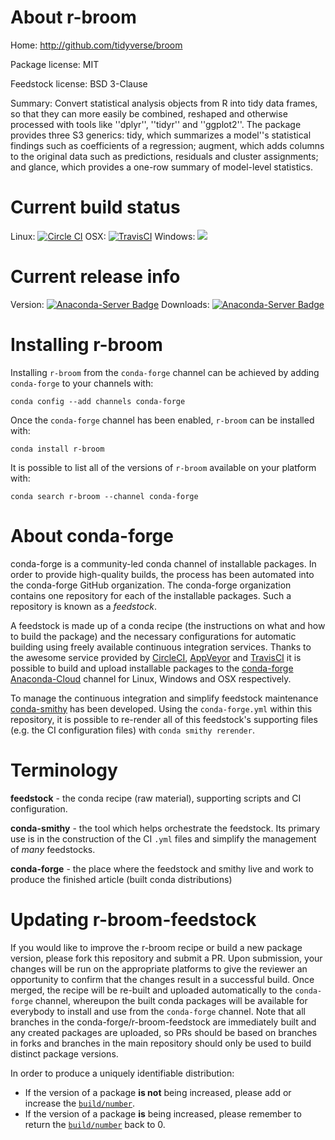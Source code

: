About r-broom
=============

Home: http://github.com/tidyverse/broom

Package license: MIT

Feedstock license: BSD 3-Clause

Summary: Convert statistical analysis objects from R into tidy data frames, so that they can
more easily be combined, reshaped and otherwise processed with tools like ''dplyr'',
''tidyr'' and ''ggplot2''. The package provides three S3 generics: tidy, which summarizes
a model''s statistical findings such as coefficients of a regression; augment, which
adds columns to the original data such as predictions, residuals and cluster assignments;
and glance, which provides a one-row summary of model-level statistics.




Current build status
====================

Linux: [![Circle CI](https://circleci.com/gh/conda-forge/r-broom-feedstock.svg?style=shield)](https://circleci.com/gh/conda-forge/r-broom-feedstock)
OSX: [![TravisCI](https://travis-ci.org/conda-forge/r-broom-feedstock.svg?branch=master)](https://travis-ci.org/conda-forge/r-broom-feedstock)
Windows: ![](https://cdn.rawgit.com/conda-forge/conda-smithy/90845bba35bec53edac7a16638aa4d77217a3713/conda_smithy/static/disabled.svg)

Current release info
====================
Version: [![Anaconda-Server Badge](https://anaconda.org/conda-forge/r-broom/badges/version.svg)](https://anaconda.org/conda-forge/r-broom)
Downloads: [![Anaconda-Server Badge](https://anaconda.org/conda-forge/r-broom/badges/downloads.svg)](https://anaconda.org/conda-forge/r-broom)

Installing r-broom
==================

Installing `r-broom` from the `conda-forge` channel can be achieved by adding `conda-forge` to your channels with:

```
conda config --add channels conda-forge
```

Once the `conda-forge` channel has been enabled, `r-broom` can be installed with:

```
conda install r-broom
```

It is possible to list all of the versions of `r-broom` available on your platform with:

```
conda search r-broom --channel conda-forge
```


About conda-forge
=================

conda-forge is a community-led conda channel of installable packages.
In order to provide high-quality builds, the process has been automated into the
conda-forge GitHub organization. The conda-forge organization contains one repository
for each of the installable packages. Such a repository is known as a *feedstock*.

A feedstock is made up of a conda recipe (the instructions on what and how to build
the package) and the necessary configurations for automatic building using freely
available continuous integration services. Thanks to the awesome service provided by
[CircleCI](https://circleci.com/), [AppVeyor](http://www.appveyor.com/)
and [TravisCI](https://travis-ci.org/) it is possible to build and upload installable
packages to the [conda-forge](https://anaconda.org/conda-forge)
[Anaconda-Cloud](http://docs.anaconda.org/) channel for Linux, Windows and OSX respectively.

To manage the continuous integration and simplify feedstock maintenance
[conda-smithy](http://github.com/conda-forge/conda-smithy) has been developed.
Using the ``conda-forge.yml`` within this repository, it is possible to re-render all of
this feedstock's supporting files (e.g. the CI configuration files) with ``conda smithy rerender``.


Terminology
===========

**feedstock** - the conda recipe (raw material), supporting scripts and CI configuration.

**conda-smithy** - the tool which helps orchestrate the feedstock.
                   Its primary use is in the construction of the CI ``.yml`` files
                   and simplify the management of *many* feedstocks.

**conda-forge** - the place where the feedstock and smithy live and work to
                  produce the finished article (built conda distributions)


Updating r-broom-feedstock
==========================

If you would like to improve the r-broom recipe or build a new
package version, please fork this repository and submit a PR. Upon submission,
your changes will be run on the appropriate platforms to give the reviewer an
opportunity to confirm that the changes result in a successful build. Once
merged, the recipe will be re-built and uploaded automatically to the
`conda-forge` channel, whereupon the built conda packages will be available for
everybody to install and use from the `conda-forge` channel.
Note that all branches in the conda-forge/r-broom-feedstock are
immediately built and any created packages are uploaded, so PRs should be based
on branches in forks and branches in the main repository should only be used to
build distinct package versions.

In order to produce a uniquely identifiable distribution:
 * If the version of a package **is not** being increased, please add or increase
   the [``build/number``](http://conda.pydata.org/docs/building/meta-yaml.html#build-number-and-string).
 * If the version of a package **is** being increased, please remember to return
   the [``build/number``](http://conda.pydata.org/docs/building/meta-yaml.html#build-number-and-string)
   back to 0.
